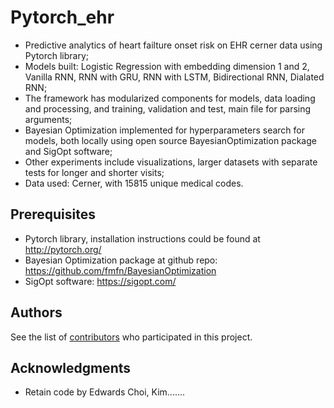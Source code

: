 # Pytorch_ehr

* Predictive analytics of heart failture onset risk on EHR cerner data using Pytorch library;
* Models built: Logistic Regression with embedding dimension 1 and 2, Vanilla RNN, RNN with GRU, RNN with LSTM, Bidirectional RNN, Dialated RNN; 
* The framework has modularized components for models, data loading and processing, and training, validation and test, main file for parsing arguments;
* Bayesian Optimization implemented for hyperparameters search for models, both locally using open source BayesianOptimization package and SigOpt software; 
* Other experiments include visualizations, larger datasets with separate tests for longer and shorter visits;
* Data used: Cerner, with 15815 unique medical codes. 

## Prerequisites

* Pytorch library, installation instructions could be found at <http://pytorch.org/> 
* Bayesian Optimization package at github repo: <https://github.com/fmfn/BayesianOptimization>
* SigOpt software: <https://sigopt.com/> 

## Authors

See the list of [contributors]( https://github.com/ZhiGroup/pytorch_ehr/graphs/contributors) who participated in this project.


## Acknowledgments

* Retain code by Edwards Choi, Kim.......

